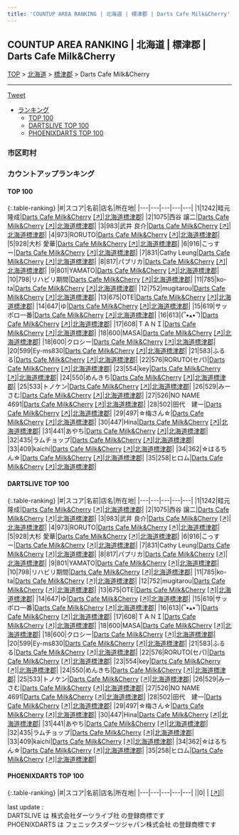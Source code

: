 ```yaml
---
title: 'COUNTUP AREA RANKING | 北海道 | 標津郡 | Darts Cafe Milk&Cherry'
---
```

## COUNTUP AREA RANKING | 北海道 | 標津郡 | Darts Cafe Milk&Cherry

[TOP](/darts/rank/) > [北海道](/darts/rank/北海道/) > [標津郡](/darts/rank/北海道/標津郡/) > Darts Cafe Milk&Cherry

___

<a href="https://twitter.com/share?ref_src=twsrc%5Etfw" data-text="COUNTUP AREA RANKING | 北海道標津郡Darts Cafe Milk&Cherry" class="twitter-share-button" data-hashtags="DARTSLIVE,PHOENIXDARTS,darts,ダーツ" data-show-count="false">Tweet</a>

* [ランキング](#カウントアップランキング)
    * [TOP 100](#top-100)
    * [DARTSLIVE TOP 100](#dartslive-top-100)
    * [PHOENIXDARTS TOP 100](#phoenixdarts-top-100)

### 市区町村

<ul>

</ul>

### カウントアップランキング

#### TOP 100



{:.table-ranking}
|#|スコア|名前|店名|所在地|
|---|---|---|---|---|
|1|1242|<span class="rank-name-dl">畦元 隆成</span>|<a href="/darts/rank/shops/74f2def39f5bf727b21333aee1bd51e4.html">Darts Cafe Milk&Cherry</a> <a href="https://search.dartslive.com/jp/shop/74f2def39f5bf727b21333aee1bd51e4">[↗]</a>|<a href="/darts/rank/北海道/標津郡">北海道標津郡</a>|
|2|1075|<span class="rank-name-dl">西谷 譲二</span>|<a href="/darts/rank/shops/74f2def39f5bf727b21333aee1bd51e4.html">Darts Cafe Milk&Cherry</a> <a href="https://search.dartslive.com/jp/shop/74f2def39f5bf727b21333aee1bd51e4">[↗]</a>|<a href="/darts/rank/北海道/標津郡">北海道標津郡</a>|
|3|983|<span class="rank-name-dl">武井 良介</span>|<a href="/darts/rank/shops/74f2def39f5bf727b21333aee1bd51e4.html">Darts Cafe Milk&Cherry</a> <a href="https://search.dartslive.com/jp/shop/74f2def39f5bf727b21333aee1bd51e4">[↗]</a>|<a href="/darts/rank/北海道/標津郡">北海道標津郡</a>|
|4|973|<span class="rank-name-dl">RORUTO</span>|<a href="/darts/rank/shops/74f2def39f5bf727b21333aee1bd51e4.html">Darts Cafe Milk&Cherry</a> <a href="https://search.dartslive.com/jp/shop/74f2def39f5bf727b21333aee1bd51e4">[↗]</a>|<a href="/darts/rank/北海道/標津郡">北海道標津郡</a>|
|5|928|<span class="rank-name-dl">大杉 愛華</span>|<a href="/darts/rank/shops/74f2def39f5bf727b21333aee1bd51e4.html">Darts Cafe Milk&Cherry</a> <a href="https://search.dartslive.com/jp/shop/74f2def39f5bf727b21333aee1bd51e4">[↗]</a>|<a href="/darts/rank/北海道/標津郡">北海道標津郡</a>|
|6|916|<span class="rank-name-dl">こっすー</span>|<a href="/darts/rank/shops/74f2def39f5bf727b21333aee1bd51e4.html">Darts Cafe Milk&Cherry</a> <a href="https://search.dartslive.com/jp/shop/74f2def39f5bf727b21333aee1bd51e4">[↗]</a>|<a href="/darts/rank/北海道/標津郡">北海道標津郡</a>|
|7|831|<span class="rank-name-dl">Cathy Leung</span>|<a href="/darts/rank/shops/74f2def39f5bf727b21333aee1bd51e4.html">Darts Cafe Milk&Cherry</a> <a href="https://search.dartslive.com/jp/shop/74f2def39f5bf727b21333aee1bd51e4">[↗]</a>|<a href="/darts/rank/北海道/標津郡">北海道標津郡</a>|
|8|817|<span class="rank-name-dl">パプリカ</span>|<a href="/darts/rank/shops/74f2def39f5bf727b21333aee1bd51e4.html">Darts Cafe Milk&Cherry</a> <a href="https://search.dartslive.com/jp/shop/74f2def39f5bf727b21333aee1bd51e4">[↗]</a>|<a href="/darts/rank/北海道/標津郡">北海道標津郡</a>|
|9|801|<span class="rank-name-dl">YAMATO</span>|<a href="/darts/rank/shops/74f2def39f5bf727b21333aee1bd51e4.html">Darts Cafe Milk&Cherry</a> <a href="https://search.dartslive.com/jp/shop/74f2def39f5bf727b21333aee1bd51e4">[↗]</a>|<a href="/darts/rank/北海道/標津郡">北海道標津郡</a>|
|10|798|<span class="rank-name-dl">リハビリ期間</span>|<a href="/darts/rank/shops/74f2def39f5bf727b21333aee1bd51e4.html">Darts Cafe Milk&Cherry</a> <a href="https://search.dartslive.com/jp/shop/74f2def39f5bf727b21333aee1bd51e4">[↗]</a>|<a href="/darts/rank/北海道/標津郡">北海道標津郡</a>|
|11|785|<span class="rank-name-dl">ko-ta</span>|<a href="/darts/rank/shops/74f2def39f5bf727b21333aee1bd51e4.html">Darts Cafe Milk&Cherry</a> <a href="https://search.dartslive.com/jp/shop/74f2def39f5bf727b21333aee1bd51e4">[↗]</a>|<a href="/darts/rank/北海道/標津郡">北海道標津郡</a>|
|12|752|<span class="rank-name-dl">mugitarou</span>|<a href="/darts/rank/shops/74f2def39f5bf727b21333aee1bd51e4.html">Darts Cafe Milk&Cherry</a> <a href="https://search.dartslive.com/jp/shop/74f2def39f5bf727b21333aee1bd51e4">[↗]</a>|<a href="/darts/rank/北海道/標津郡">北海道標津郡</a>|
|13|675|<span class="rank-name-dl">OTE</span>|<a href="/darts/rank/shops/74f2def39f5bf727b21333aee1bd51e4.html">Darts Cafe Milk&Cherry</a> <a href="https://search.dartslive.com/jp/shop/74f2def39f5bf727b21333aee1bd51e4">[↗]</a>|<a href="/darts/rank/北海道/標津郡">北海道標津郡</a>|
|14|647|<span class="rank-name-dl">ゆ</span>|<a href="/darts/rank/shops/74f2def39f5bf727b21333aee1bd51e4.html">Darts Cafe Milk&Cherry</a> <a href="https://search.dartslive.com/jp/shop/74f2def39f5bf727b21333aee1bd51e4">[↗]</a>|<a href="/darts/rank/北海道/標津郡">北海道標津郡</a>|
|15|619|<span class="rank-name-dl">サッポロ一番</span>|<a href="/darts/rank/shops/74f2def39f5bf727b21333aee1bd51e4.html">Darts Cafe Milk&Cherry</a> <a href="https://search.dartslive.com/jp/shop/74f2def39f5bf727b21333aee1bd51e4">[↗]</a>|<a href="/darts/rank/北海道/標津郡">北海道標津郡</a>|
|16|613|<span class="rank-name-dl">(՞•ﻌ•՞)</span>|<a href="/darts/rank/shops/74f2def39f5bf727b21333aee1bd51e4.html">Darts Cafe Milk&Cherry</a> <a href="https://search.dartslive.com/jp/shop/74f2def39f5bf727b21333aee1bd51e4">[↗]</a>|<a href="/darts/rank/北海道/標津郡">北海道標津郡</a>|
|17|608|<span class="rank-name-dl">ＴＡＮＩ</span>|<a href="/darts/rank/shops/74f2def39f5bf727b21333aee1bd51e4.html">Darts Cafe Milk&Cherry</a> <a href="https://search.dartslive.com/jp/shop/74f2def39f5bf727b21333aee1bd51e4">[↗]</a>|<a href="/darts/rank/北海道/標津郡">北海道標津郡</a>|
|18|600|<span class="rank-name-dl">MASA</span>|<a href="/darts/rank/shops/74f2def39f5bf727b21333aee1bd51e4.html">Darts Cafe Milk&Cherry</a> <a href="https://search.dartslive.com/jp/shop/74f2def39f5bf727b21333aee1bd51e4">[↗]</a>|<a href="/darts/rank/北海道/標津郡">北海道標津郡</a>|
|18|600|<span class="rank-name-dl">クロシー</span>|<a href="/darts/rank/shops/74f2def39f5bf727b21333aee1bd51e4.html">Darts Cafe Milk&Cherry</a> <a href="https://search.dartslive.com/jp/shop/74f2def39f5bf727b21333aee1bd51e4">[↗]</a>|<a href="/darts/rank/北海道/標津郡">北海道標津郡</a>|
|20|599|<span class="rank-name-dl">Ey-ms830</span>|<a href="/darts/rank/shops/74f2def39f5bf727b21333aee1bd51e4.html">Darts Cafe Milk&Cherry</a> <a href="https://search.dartslive.com/jp/shop/74f2def39f5bf727b21333aee1bd51e4">[↗]</a>|<a href="/darts/rank/北海道/標津郡">北海道標津郡</a>|
|21|583|<span class="rank-name-dl">ふるる</span>|<a href="/darts/rank/shops/74f2def39f5bf727b21333aee1bd51e4.html">Darts Cafe Milk&Cherry</a> <a href="https://search.dartslive.com/jp/shop/74f2def39f5bf727b21333aee1bd51e4">[↗]</a>|<a href="/darts/rank/北海道/標津郡">北海道標津郡</a>|
|22|576|<span class="rank-name-dl">RORUTO(セパ)</span>|<a href="/darts/rank/shops/74f2def39f5bf727b21333aee1bd51e4.html">Darts Cafe Milk&Cherry</a> <a href="https://search.dartslive.com/jp/shop/74f2def39f5bf727b21333aee1bd51e4">[↗]</a>|<a href="/darts/rank/北海道/標津郡">北海道標津郡</a>|
|23|554|<span class="rank-name-dl">key</span>|<a href="/darts/rank/shops/74f2def39f5bf727b21333aee1bd51e4.html">Darts Cafe Milk&Cherry</a> <a href="https://search.dartslive.com/jp/shop/74f2def39f5bf727b21333aee1bd51e4">[↗]</a>|<a href="/darts/rank/北海道/標津郡">北海道標津郡</a>|
|24|550|<span class="rank-name-dl">めんきち</span>|<a href="/darts/rank/shops/74f2def39f5bf727b21333aee1bd51e4.html">Darts Cafe Milk&Cherry</a> <a href="https://search.dartslive.com/jp/shop/74f2def39f5bf727b21333aee1bd51e4">[↗]</a>|<a href="/darts/rank/北海道/標津郡">北海道標津郡</a>|
|25|533|<span class="rank-name-dl">トノケン</span>|<a href="/darts/rank/shops/74f2def39f5bf727b21333aee1bd51e4.html">Darts Cafe Milk&Cherry</a> <a href="https://search.dartslive.com/jp/shop/74f2def39f5bf727b21333aee1bd51e4">[↗]</a>|<a href="/darts/rank/北海道/標津郡">北海道標津郡</a>|
|26|529|<span class="rank-name-dl">みーさむ</span>|<a href="/darts/rank/shops/74f2def39f5bf727b21333aee1bd51e4.html">Darts Cafe Milk&Cherry</a> <a href="https://search.dartslive.com/jp/shop/74f2def39f5bf727b21333aee1bd51e4">[↗]</a>|<a href="/darts/rank/北海道/標津郡">北海道標津郡</a>|
|27|526|<span class="rank-name-dl">NO NAME 4691</span>|<a href="/darts/rank/shops/74f2def39f5bf727b21333aee1bd51e4.html">Darts Cafe Milk&Cherry</a> <a href="https://search.dartslive.com/jp/shop/74f2def39f5bf727b21333aee1bd51e4">[↗]</a>|<a href="/darts/rank/北海道/標津郡">北海道標津郡</a>|
|28|502|<span class="rank-name-dl">田代　建一</span>|<a href="/darts/rank/shops/74f2def39f5bf727b21333aee1bd51e4.html">Darts Cafe Milk&Cherry</a> <a href="https://search.dartslive.com/jp/shop/74f2def39f5bf727b21333aee1bd51e4">[↗]</a>|<a href="/darts/rank/北海道/標津郡">北海道標津郡</a>|
|29|497|<span class="rank-name-dl">☆梅さん☆</span>|<a href="/darts/rank/shops/74f2def39f5bf727b21333aee1bd51e4.html">Darts Cafe Milk&Cherry</a> <a href="https://search.dartslive.com/jp/shop/74f2def39f5bf727b21333aee1bd51e4">[↗]</a>|<a href="/darts/rank/北海道/標津郡">北海道標津郡</a>|
|30|447|<span class="rank-name-dl">Hina</span>|<a href="/darts/rank/shops/74f2def39f5bf727b21333aee1bd51e4.html">Darts Cafe Milk&Cherry</a> <a href="https://search.dartslive.com/jp/shop/74f2def39f5bf727b21333aee1bd51e4">[↗]</a>|<a href="/darts/rank/北海道/標津郡">北海道標津郡</a>|
|31|441|<span class="rank-name-dl">あやち</span>|<a href="/darts/rank/shops/74f2def39f5bf727b21333aee1bd51e4.html">Darts Cafe Milk&Cherry</a> <a href="https://search.dartslive.com/jp/shop/74f2def39f5bf727b21333aee1bd51e4">[↗]</a>|<a href="/darts/rank/北海道/標津郡">北海道標津郡</a>|
|32|435|<span class="rank-name-dl">ラムチョップ</span>|<a href="/darts/rank/shops/74f2def39f5bf727b21333aee1bd51e4.html">Darts Cafe Milk&Cherry</a> <a href="https://search.dartslive.com/jp/shop/74f2def39f5bf727b21333aee1bd51e4">[↗]</a>|<a href="/darts/rank/北海道/標津郡">北海道標津郡</a>|
|33|409|<span class="rank-name-dl">kaichi</span>|<a href="/darts/rank/shops/74f2def39f5bf727b21333aee1bd51e4.html">Darts Cafe Milk&Cherry</a> <a href="https://search.dartslive.com/jp/shop/74f2def39f5bf727b21333aee1bd51e4">[↗]</a>|<a href="/darts/rank/北海道/標津郡">北海道標津郡</a>|
|34|362|<span class="rank-name-dl">☆はるちん☆</span>|<a href="/darts/rank/shops/74f2def39f5bf727b21333aee1bd51e4.html">Darts Cafe Milk&Cherry</a> <a href="https://search.dartslive.com/jp/shop/74f2def39f5bf727b21333aee1bd51e4">[↗]</a>|<a href="/darts/rank/北海道/標津郡">北海道標津郡</a>|
|35|258|<span class="rank-name-dl">ヒロム</span>|<a href="/darts/rank/shops/74f2def39f5bf727b21333aee1bd51e4.html">Darts Cafe Milk&Cherry</a> <a href="https://search.dartslive.com/jp/shop/74f2def39f5bf727b21333aee1bd51e4">[↗]</a>|<a href="/darts/rank/北海道/標津郡">北海道標津郡</a>|


#### DARTSLIVE TOP 100



{:.table-ranking}
|#|スコア|名前|店名|所在地|
|---|---|---|---|---|
|1|1242|<span class="rank-name-dl">畦元 隆成</span>|<a href="/darts/rank/shops/74f2def39f5bf727b21333aee1bd51e4.html">Darts Cafe Milk&Cherry</a> <a href="https://search.dartslive.com/jp/shop/74f2def39f5bf727b21333aee1bd51e4">[↗]</a>|<a href="/darts/rank/北海道/標津郡">北海道標津郡</a>|
|2|1075|<span class="rank-name-dl">西谷 譲二</span>|<a href="/darts/rank/shops/74f2def39f5bf727b21333aee1bd51e4.html">Darts Cafe Milk&Cherry</a> <a href="https://search.dartslive.com/jp/shop/74f2def39f5bf727b21333aee1bd51e4">[↗]</a>|<a href="/darts/rank/北海道/標津郡">北海道標津郡</a>|
|3|983|<span class="rank-name-dl">武井 良介</span>|<a href="/darts/rank/shops/74f2def39f5bf727b21333aee1bd51e4.html">Darts Cafe Milk&Cherry</a> <a href="https://search.dartslive.com/jp/shop/74f2def39f5bf727b21333aee1bd51e4">[↗]</a>|<a href="/darts/rank/北海道/標津郡">北海道標津郡</a>|
|4|973|<span class="rank-name-dl">RORUTO</span>|<a href="/darts/rank/shops/74f2def39f5bf727b21333aee1bd51e4.html">Darts Cafe Milk&Cherry</a> <a href="https://search.dartslive.com/jp/shop/74f2def39f5bf727b21333aee1bd51e4">[↗]</a>|<a href="/darts/rank/北海道/標津郡">北海道標津郡</a>|
|5|928|<span class="rank-name-dl">大杉 愛華</span>|<a href="/darts/rank/shops/74f2def39f5bf727b21333aee1bd51e4.html">Darts Cafe Milk&Cherry</a> <a href="https://search.dartslive.com/jp/shop/74f2def39f5bf727b21333aee1bd51e4">[↗]</a>|<a href="/darts/rank/北海道/標津郡">北海道標津郡</a>|
|6|916|<span class="rank-name-dl">こっすー</span>|<a href="/darts/rank/shops/74f2def39f5bf727b21333aee1bd51e4.html">Darts Cafe Milk&Cherry</a> <a href="https://search.dartslive.com/jp/shop/74f2def39f5bf727b21333aee1bd51e4">[↗]</a>|<a href="/darts/rank/北海道/標津郡">北海道標津郡</a>|
|7|831|<span class="rank-name-dl">Cathy Leung</span>|<a href="/darts/rank/shops/74f2def39f5bf727b21333aee1bd51e4.html">Darts Cafe Milk&Cherry</a> <a href="https://search.dartslive.com/jp/shop/74f2def39f5bf727b21333aee1bd51e4">[↗]</a>|<a href="/darts/rank/北海道/標津郡">北海道標津郡</a>|
|8|817|<span class="rank-name-dl">パプリカ</span>|<a href="/darts/rank/shops/74f2def39f5bf727b21333aee1bd51e4.html">Darts Cafe Milk&Cherry</a> <a href="https://search.dartslive.com/jp/shop/74f2def39f5bf727b21333aee1bd51e4">[↗]</a>|<a href="/darts/rank/北海道/標津郡">北海道標津郡</a>|
|9|801|<span class="rank-name-dl">YAMATO</span>|<a href="/darts/rank/shops/74f2def39f5bf727b21333aee1bd51e4.html">Darts Cafe Milk&Cherry</a> <a href="https://search.dartslive.com/jp/shop/74f2def39f5bf727b21333aee1bd51e4">[↗]</a>|<a href="/darts/rank/北海道/標津郡">北海道標津郡</a>|
|10|798|<span class="rank-name-dl">リハビリ期間</span>|<a href="/darts/rank/shops/74f2def39f5bf727b21333aee1bd51e4.html">Darts Cafe Milk&Cherry</a> <a href="https://search.dartslive.com/jp/shop/74f2def39f5bf727b21333aee1bd51e4">[↗]</a>|<a href="/darts/rank/北海道/標津郡">北海道標津郡</a>|
|11|785|<span class="rank-name-dl">ko-ta</span>|<a href="/darts/rank/shops/74f2def39f5bf727b21333aee1bd51e4.html">Darts Cafe Milk&Cherry</a> <a href="https://search.dartslive.com/jp/shop/74f2def39f5bf727b21333aee1bd51e4">[↗]</a>|<a href="/darts/rank/北海道/標津郡">北海道標津郡</a>|
|12|752|<span class="rank-name-dl">mugitarou</span>|<a href="/darts/rank/shops/74f2def39f5bf727b21333aee1bd51e4.html">Darts Cafe Milk&Cherry</a> <a href="https://search.dartslive.com/jp/shop/74f2def39f5bf727b21333aee1bd51e4">[↗]</a>|<a href="/darts/rank/北海道/標津郡">北海道標津郡</a>|
|13|675|<span class="rank-name-dl">OTE</span>|<a href="/darts/rank/shops/74f2def39f5bf727b21333aee1bd51e4.html">Darts Cafe Milk&Cherry</a> <a href="https://search.dartslive.com/jp/shop/74f2def39f5bf727b21333aee1bd51e4">[↗]</a>|<a href="/darts/rank/北海道/標津郡">北海道標津郡</a>|
|14|647|<span class="rank-name-dl">ゆ</span>|<a href="/darts/rank/shops/74f2def39f5bf727b21333aee1bd51e4.html">Darts Cafe Milk&Cherry</a> <a href="https://search.dartslive.com/jp/shop/74f2def39f5bf727b21333aee1bd51e4">[↗]</a>|<a href="/darts/rank/北海道/標津郡">北海道標津郡</a>|
|15|619|<span class="rank-name-dl">サッポロ一番</span>|<a href="/darts/rank/shops/74f2def39f5bf727b21333aee1bd51e4.html">Darts Cafe Milk&Cherry</a> <a href="https://search.dartslive.com/jp/shop/74f2def39f5bf727b21333aee1bd51e4">[↗]</a>|<a href="/darts/rank/北海道/標津郡">北海道標津郡</a>|
|16|613|<span class="rank-name-dl">(՞•ﻌ•՞)</span>|<a href="/darts/rank/shops/74f2def39f5bf727b21333aee1bd51e4.html">Darts Cafe Milk&Cherry</a> <a href="https://search.dartslive.com/jp/shop/74f2def39f5bf727b21333aee1bd51e4">[↗]</a>|<a href="/darts/rank/北海道/標津郡">北海道標津郡</a>|
|17|608|<span class="rank-name-dl">ＴＡＮＩ</span>|<a href="/darts/rank/shops/74f2def39f5bf727b21333aee1bd51e4.html">Darts Cafe Milk&Cherry</a> <a href="https://search.dartslive.com/jp/shop/74f2def39f5bf727b21333aee1bd51e4">[↗]</a>|<a href="/darts/rank/北海道/標津郡">北海道標津郡</a>|
|18|600|<span class="rank-name-dl">MASA</span>|<a href="/darts/rank/shops/74f2def39f5bf727b21333aee1bd51e4.html">Darts Cafe Milk&Cherry</a> <a href="https://search.dartslive.com/jp/shop/74f2def39f5bf727b21333aee1bd51e4">[↗]</a>|<a href="/darts/rank/北海道/標津郡">北海道標津郡</a>|
|18|600|<span class="rank-name-dl">クロシー</span>|<a href="/darts/rank/shops/74f2def39f5bf727b21333aee1bd51e4.html">Darts Cafe Milk&Cherry</a> <a href="https://search.dartslive.com/jp/shop/74f2def39f5bf727b21333aee1bd51e4">[↗]</a>|<a href="/darts/rank/北海道/標津郡">北海道標津郡</a>|
|20|599|<span class="rank-name-dl">Ey-ms830</span>|<a href="/darts/rank/shops/74f2def39f5bf727b21333aee1bd51e4.html">Darts Cafe Milk&Cherry</a> <a href="https://search.dartslive.com/jp/shop/74f2def39f5bf727b21333aee1bd51e4">[↗]</a>|<a href="/darts/rank/北海道/標津郡">北海道標津郡</a>|
|21|583|<span class="rank-name-dl">ふるる</span>|<a href="/darts/rank/shops/74f2def39f5bf727b21333aee1bd51e4.html">Darts Cafe Milk&Cherry</a> <a href="https://search.dartslive.com/jp/shop/74f2def39f5bf727b21333aee1bd51e4">[↗]</a>|<a href="/darts/rank/北海道/標津郡">北海道標津郡</a>|
|22|576|<span class="rank-name-dl">RORUTO(セパ)</span>|<a href="/darts/rank/shops/74f2def39f5bf727b21333aee1bd51e4.html">Darts Cafe Milk&Cherry</a> <a href="https://search.dartslive.com/jp/shop/74f2def39f5bf727b21333aee1bd51e4">[↗]</a>|<a href="/darts/rank/北海道/標津郡">北海道標津郡</a>|
|23|554|<span class="rank-name-dl">key</span>|<a href="/darts/rank/shops/74f2def39f5bf727b21333aee1bd51e4.html">Darts Cafe Milk&Cherry</a> <a href="https://search.dartslive.com/jp/shop/74f2def39f5bf727b21333aee1bd51e4">[↗]</a>|<a href="/darts/rank/北海道/標津郡">北海道標津郡</a>|
|24|550|<span class="rank-name-dl">めんきち</span>|<a href="/darts/rank/shops/74f2def39f5bf727b21333aee1bd51e4.html">Darts Cafe Milk&Cherry</a> <a href="https://search.dartslive.com/jp/shop/74f2def39f5bf727b21333aee1bd51e4">[↗]</a>|<a href="/darts/rank/北海道/標津郡">北海道標津郡</a>|
|25|533|<span class="rank-name-dl">トノケン</span>|<a href="/darts/rank/shops/74f2def39f5bf727b21333aee1bd51e4.html">Darts Cafe Milk&Cherry</a> <a href="https://search.dartslive.com/jp/shop/74f2def39f5bf727b21333aee1bd51e4">[↗]</a>|<a href="/darts/rank/北海道/標津郡">北海道標津郡</a>|
|26|529|<span class="rank-name-dl">みーさむ</span>|<a href="/darts/rank/shops/74f2def39f5bf727b21333aee1bd51e4.html">Darts Cafe Milk&Cherry</a> <a href="https://search.dartslive.com/jp/shop/74f2def39f5bf727b21333aee1bd51e4">[↗]</a>|<a href="/darts/rank/北海道/標津郡">北海道標津郡</a>|
|27|526|<span class="rank-name-dl">NO NAME 4691</span>|<a href="/darts/rank/shops/74f2def39f5bf727b21333aee1bd51e4.html">Darts Cafe Milk&Cherry</a> <a href="https://search.dartslive.com/jp/shop/74f2def39f5bf727b21333aee1bd51e4">[↗]</a>|<a href="/darts/rank/北海道/標津郡">北海道標津郡</a>|
|28|502|<span class="rank-name-dl">田代　建一</span>|<a href="/darts/rank/shops/74f2def39f5bf727b21333aee1bd51e4.html">Darts Cafe Milk&Cherry</a> <a href="https://search.dartslive.com/jp/shop/74f2def39f5bf727b21333aee1bd51e4">[↗]</a>|<a href="/darts/rank/北海道/標津郡">北海道標津郡</a>|
|29|497|<span class="rank-name-dl">☆梅さん☆</span>|<a href="/darts/rank/shops/74f2def39f5bf727b21333aee1bd51e4.html">Darts Cafe Milk&Cherry</a> <a href="https://search.dartslive.com/jp/shop/74f2def39f5bf727b21333aee1bd51e4">[↗]</a>|<a href="/darts/rank/北海道/標津郡">北海道標津郡</a>|
|30|447|<span class="rank-name-dl">Hina</span>|<a href="/darts/rank/shops/74f2def39f5bf727b21333aee1bd51e4.html">Darts Cafe Milk&Cherry</a> <a href="https://search.dartslive.com/jp/shop/74f2def39f5bf727b21333aee1bd51e4">[↗]</a>|<a href="/darts/rank/北海道/標津郡">北海道標津郡</a>|
|31|441|<span class="rank-name-dl">あやち</span>|<a href="/darts/rank/shops/74f2def39f5bf727b21333aee1bd51e4.html">Darts Cafe Milk&Cherry</a> <a href="https://search.dartslive.com/jp/shop/74f2def39f5bf727b21333aee1bd51e4">[↗]</a>|<a href="/darts/rank/北海道/標津郡">北海道標津郡</a>|
|32|435|<span class="rank-name-dl">ラムチョップ</span>|<a href="/darts/rank/shops/74f2def39f5bf727b21333aee1bd51e4.html">Darts Cafe Milk&Cherry</a> <a href="https://search.dartslive.com/jp/shop/74f2def39f5bf727b21333aee1bd51e4">[↗]</a>|<a href="/darts/rank/北海道/標津郡">北海道標津郡</a>|
|33|409|<span class="rank-name-dl">kaichi</span>|<a href="/darts/rank/shops/74f2def39f5bf727b21333aee1bd51e4.html">Darts Cafe Milk&Cherry</a> <a href="https://search.dartslive.com/jp/shop/74f2def39f5bf727b21333aee1bd51e4">[↗]</a>|<a href="/darts/rank/北海道/標津郡">北海道標津郡</a>|
|34|362|<span class="rank-name-dl">☆はるちん☆</span>|<a href="/darts/rank/shops/74f2def39f5bf727b21333aee1bd51e4.html">Darts Cafe Milk&Cherry</a> <a href="https://search.dartslive.com/jp/shop/74f2def39f5bf727b21333aee1bd51e4">[↗]</a>|<a href="/darts/rank/北海道/標津郡">北海道標津郡</a>|
|35|258|<span class="rank-name-dl">ヒロム</span>|<a href="/darts/rank/shops/74f2def39f5bf727b21333aee1bd51e4.html">Darts Cafe Milk&Cherry</a> <a href="https://search.dartslive.com/jp/shop/74f2def39f5bf727b21333aee1bd51e4">[↗]</a>|<a href="/darts/rank/北海道/標津郡">北海道標津郡</a>|


#### PHOENIXDARTS TOP 100



{:.table-ranking}
|#|スコア|名前|店名|所在地|
|---|---|---|---|---|
||0|<span class="rank-name-dl"> </span>|<a href="/darts/rank/shops/.html"></a> <a href="">[↗]</a>|<a href="/darts/rank//"></a>|


<div class="footer border-top border-gray-light mt-5 pt-3 text-right text-gray">
    last update : <span style="font-weight: italic" id="foot_last_modified"></span><br />
    DARTSLIVE は 株式会社ダーツライブ社 の登録商標です<br />
    PHOENIXDARTS は フェニックスダーツジャパン株式会社 の登録商標です<br />
</div>

<script src="https://cdnjs.cloudflare.com/ajax/libs/jquery.tablesorter/2.31.3/js/jquery.tablesorter.min.js" integrity="sha512-qzgd5cYSZcosqpzpn7zF2ZId8f/8CHmFKZ8j7mU4OUXTNRd5g+ZHBPsgKEwoqxCtdQvExE5LprwwPAgoicguNg==" crossorigin="anonymous" referrerpolicy="no-referrer"></script>
<link rel="stylesheet" href="https://cdnjs.cloudflare.com/ajax/libs/jquery.tablesorter/2.31.3/css/theme.default.min.css" integrity="sha512-wghhOJkjQX0Lh3NSWvNKeZ0ZpNn+SPVXX1Qyc9OCaogADktxrBiBdKGDoqVUOyhStvMBmJQ8ZdMHiR3wuEq8+w==" crossorigin="anonymous" referrerpolicy="no-referrer" />
<script>
$(function() {
    $(".table-ranking").tablesorter({sortList:[[0, 0]]});
    $("#foot_last_modified").text(formatDate(new Date(document.lastModified), 'yyyy-MM-dd HH:mm:ss'));
});
</script>

<script async src="https://platform.twitter.com/widgets.js" charset="utf-8"></script>